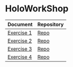 # HoloWorkShop

| Document | Repository |
|--|--|
| [Exercise 1](exercise1.md) | [Repo](https://github.com/sGambolati/HoloWorkShop-Ex1) |
| [Exercise 2](exercise2.md) | [Repo](https://github.com/sGambolati/HoloWorkShop-Ex2) |
| [Exercise 3](exercise3.md) | [Repo](https://github.com/sGambolati/HoloWorkShop-Ex3) |
| [Exercise 4](exercise4.md) | [Repo](https://github.com/sGambolati/HoloWorkShop-Ex4) |
